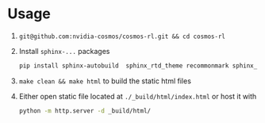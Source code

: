 # Usage

1. `git@github.com:nvidia-cosmos/cosmos-rl.git && cd cosmos-rl` 
2. Install `sphinx-...` packages
    ``` bash
    pip install sphinx-autobuild  sphinx_rtd_theme recommonmark sphinx_markdown_tables
    ```

3.  `make clean && make html` to build the static html files
4. Either open static file located at `./_build/html/index.html` 
or host it with 
    ``` bash
    python -m http.server -d _build/html/
    ```